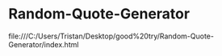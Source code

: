 # Random-Quote-Generator
file:///C:/Users/Tristan/Desktop/good%20try/Random-Quote-Generator/index.html
